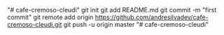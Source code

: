 "# cafe-cremoso-cleudi"  git init git add README.md git commit -m "first commit" git remote add origin https://github.com/andresilvadev/cafe-cremoso-cleudi.git git push -u origin master
"# cafe-cremoso-cleudi" 
